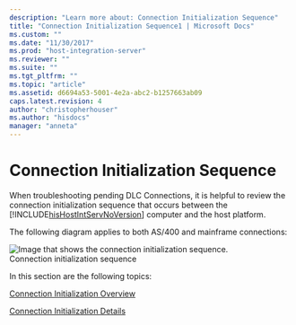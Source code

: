 ```yaml
---
description: "Learn more about: Connection Initialization Sequence"
title: "Connection Initialization Sequence1 | Microsoft Docs"
ms.custom: ""
ms.date: "11/30/2017"
ms.prod: "host-integration-server"
ms.reviewer: ""
ms.suite: ""
ms.tgt_pltfrm: ""
ms.topic: "article"
ms.assetid: d6694a53-5001-4e2a-abc2-b1257663ab09
caps.latest.revision: 4
author: "christopherhouser"
ms.author: "hisdocs"
manager: "anneta"
---
```

# Connection Initialization Sequence
When troubleshooting pending DLC Connections, it is helpful to review the connection initialization sequence that occurs between the [!INCLUDE[hisHostIntServNoVersion](../includes/hishostintservnoversion-md.md)] computer and the host platform.  
  
 The following diagram applies to both AS/400 and mainframe connections:  
  
 ![Image that shows the connection initialization sequence.](../core/media/trb-handshake.gif "trb_handshake")  
Connection initialization sequence  
  
 In this section are the following topics:  
  
 [Connection Initialization Overview](../core/connection-initialization-overview1.md)  
  
 [Connection Initialization Details](../core/connection-initialization-details2.md)

